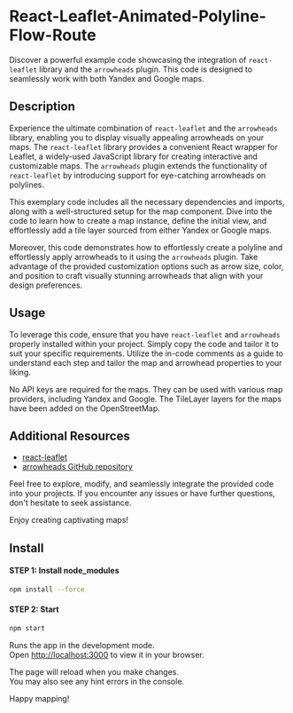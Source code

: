 # React-Leaflet-Animated-Polyline-Flow-Route
 
Discover a powerful example code showcasing the integration of `react-leaflet` library and the `arrowheads` plugin. This code is designed to seamlessly work with both Yandex and Google maps.

## Description

Experience the ultimate combination of `react-leaflet` and the `arrowheads` library, enabling you to display visually appealing arrowheads on your maps. The `react-leaflet` library provides a convenient React wrapper for Leaflet, a widely-used JavaScript library for creating interactive and customizable maps. The `arrowheads` plugin extends the functionality of `react-leaflet` by introducing support for eye-catching arrowheads on polylines.

This exemplary code includes all the necessary dependencies and imports, along with a well-structured setup for the map component. Dive into the code to learn how to create a map instance, define the initial view, and effortlessly add a tile layer sourced from either Yandex or Google maps.

Moreover, this code demonstrates how to effortlessly create a polyline and effortlessly apply arrowheads to it using the `arrowheads` plugin. Take advantage of the provided customization options such as arrow size, color, and position to craft visually stunning arrowheads that align with your design preferences.

## Usage

To leverage this code, ensure that you have `react-leaflet` and `arrowheads` properly installed within your project. Simply copy the code and tailor it to suit your specific requirements. Utilize the in-code comments as a guide to understand each step and tailor the map and arrowhead properties to your liking.

No API keys are required for the maps. They can be used with various map providers, including Yandex and Google. The TileLayer layers for the maps have been added on the OpenStreetMap.

## Additional Resources

- [react-leaflet](https://react-leaflet.js.org/)
- [arrowheads GitHub repository](https://github.com/slutske22/react-leaflet-arrowheads)

Feel free to explore, modify, and seamlessly integrate the provided code into your projects. If you encounter any issues or have further questions, don't hesitate to seek assistance.

Enjoy creating captivating maps!

## Install

#### STEP 1: Install node_modules
```bash
npm install --force
```

#### STEP 2: Start
```bash
npm start
```
Runs the app in the development mode.\
Open [http://localhost:3000](http://localhost:3000) to view it in your browser.

The page will reload when you make changes.\
You may also see any hint errors in the console.

Happy mapping!
